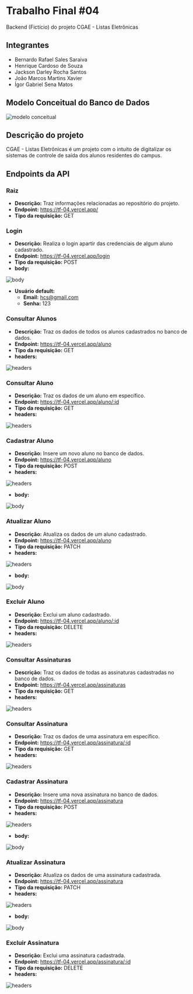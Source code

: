 # Trabalho Final #04
Backend (Fictício) do projeto CGAE - Listas Eletrônicas

## Integrantes
- Bernardo Rafael Sales Saraiva
- Henrique Cardoso de Souza
- Jackson Darley Rocha Santos
- João Marcos Martins Xavier
- Ígor Gabriel Sena Matos

## Modelo Conceitual do Banco de Dados
![modelo conceitual](./db/bd.png)

## Descrição do projeto
CGAE - Listas Eletrônicas é um projeto com o intuito de digitalizar os sistemas de controle de saída dos alunos residentes do campus.

## Endpoints da API

### Raiz
- **Descrição:** Traz informações relacionadas ao repositório do projeto.
- **Endpoint:** https://tf-04.vercel.app/
- **Tipo da requisição:** GET

### Login
- **Descrição:** Realiza o login apartir das credenciais de algum aluno cadastrado.
- **Endpoint:** https://tf-04.vercel.app/login
- **Tipo da requisição:** POST
- **body:**

![body](./img/login.png)

- **Usuário default:**
    - **Email:** hcs@gmail.com
    - **Senha:** 123

### Consultar Alunos
- **Descrição:** Traz os dados de todos os alunos cadastrados no banco de dados.
- **Endpoint:** https://tf-04.vercel.app/aluno
- **Tipo da requisição:** GET
- **headers:**

![headers](./img/header.png)


### Consultar Aluno
- **Descrição:** Traz os dados de um aluno em específico.
- **Endpoint:** https://tf-04.vercel.app/aluno/:id
- **Tipo da requisição:** GET
- **headers:**

![headers](./img/header.png)

### Cadastrar Aluno
- **Descrição:** Insere um novo aluno no banco de dados.
- **Endpoint:** https://tf-04.vercel.app/aluno
- **Tipo da requisição:** POST
- **headers:**

![headers](./img/header.png)

- **body:**

![body](./img/insert-aluno.png)

### Atualizar Aluno
- **Descrição:** Atualiza os dados de um aluno cadastrado.
- **Endpoint:** https://tf-04.vercel.app/aluno
- **Tipo da requisição:** PATCH
- **headers:**

![headers](./img/header.png)

- **body:**

![body](./img/update-aluno.png)

### Excluir Aluno
- **Descrição:** Exclui um aluno cadastrado.
- **Endpoint:** https://tf-04.vercel.app/aluno/:id
- **Tipo da requisição:** DELETE
- **headers:**

![headers](./img/header.png)

### Consultar Assinaturas
- **Descrição:** Traz os dados de todas as assinaturas cadastradas no banco de dados.
- **Endpoint:** https://tf-04.vercel.app/assinaturas
- **Tipo da requisição:** GET
- **headers:**

![headers](./img/header.png)


### Consultar Assinatura
- **Descrição:** Traz os dados de uma assinatura em específico.
- **Endpoint:** https://tf-04.vercel.app/assinatura/:id
- **Tipo da requisição:** GET
- **headers:**

![headers](./img/header.png)

### Cadastrar Assinatura
- **Descrição:** Insere uma nova assinatura no banco de dados.
- **Endpoint:** https://tf-04.vercel.app/assinatura
- **Tipo da requisição:** POST
- **headers:**

![headers](./img/header.png)

- **body:**

![body](./img/insert-assinatura.png)

### Atualizar Assinatura
- **Descrição:** Atualiza os dados de uma assinatura cadastrada.
- **Endpoint:** https://tf-04.vercel.app/assinatura
- **Tipo da requisição:** PATCH
- **headers:**

![headers](./img/header.png)

- **body:**

![body](./img/update-assinatura.png)

### Excluir Assinatura
- **Descrição:** Exclui uma assinatura cadastrada.
- **Endpoint:** https://tf-04.vercel.app/assinatura/:id
- **Tipo da requisição:** DELETE
- **headers:**

![headers](./img/header.png)
